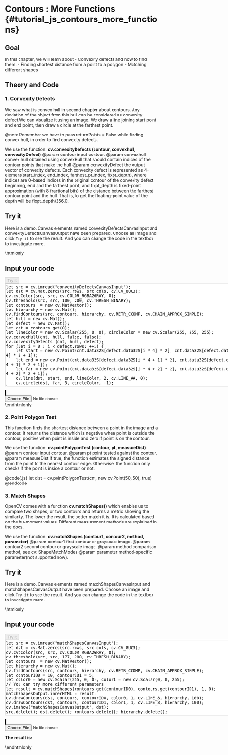Contours : More Functions {#tutorial_js_contours_more_functions}
=========================

Goal
----

In this chapter, we will learn about
    -   Convexity defects and how to find them.
    -   Finding shortest distance from a point to a polygon
    -   Matching different shapes

Theory and Code
---------------

### 1. Convexity Defects

We saw what is convex hull in second chapter about contours. Any deviation of the object from this
hull can be considered as convexity defect.We can visualize it using an image. We draw a
line joining start point and end point, then draw a circle at the farthest point.

@note Remember we have to pass returnPoints = False while finding convex hull, in order to find
convexity defects.

We use the function: **cv.convexityDefects (contour, convexhull, convexityDefect)** 
@param contour              input contour.
@param convexhull           convex hull obtained using convexHull that should contain indices of the contour points that make the hull 
@param convexityDefect      the output vector of convexity defects. Each convexity defect is represented as 4-element(start_index, end_index, farthest_pt_index, fixpt_depth), where indices are 0-based indices in the original contour of the convexity defect beginning, end and the farthest point, and fixpt_depth is fixed-point approximation (with 8 fractional bits) of the distance between the farthest contour point and the hull. That is, to get the floating-point value of the depth will be fixpt_depth/256.0.

Try it
------

Here is a demo. Canvas elements named convexityDefectsCanvasInput and convexityDefectsCanvasOutput have been prepared. Choose an image and
click `Try it` to see the result. And you can change the code in the textbox to investigate more.

\htmlonly
<!DOCTYPE html>
<head>
<style>
canvas {
    border: 1px solid black;
}
.err {
    color: red;
}
</style>
</head>
<body>
<div id="convexityDefectsCodeArea">
<h2>Input your code</h2>
<button id="convexityDefectsTryIt" disabled="true" onclick="convexityDefectsExecuteCode()">Try it</button><br>
<textarea rows="22" cols="100" id="convexityDefectsTestCode" spellcheck="false">
let src = cv.imread("convexityDefectsCanvasInput");
let dst = cv.Mat.zeros(src.rows, src.cols, cv.CV_8UC3);
cv.cvtColor(src, src, cv.COLOR_RGBA2GRAY, 0);
cv.threshold(src, src, 100, 200, cv.THRESH_BINARY);
let contours  = new cv.MatVector();
let hierarchy = new cv.Mat();
cv.findContours(src, contours, hierarchy, cv.RETR_CCOMP, cv.CHAIN_APPROX_SIMPLE);
let hull = new cv.Mat();
let defect = new cv.Mat();
let cnt = contours.get(0);
let lineColor = new cv.Scalar(255, 0, 0), circleColor = new cv.Scalar(255, 255, 255);
cv.convexHull(cnt, hull, false, false);
cv.convexityDefects (cnt, hull, defect);
for (let i = 0 ; i < defect.rows; ++i) {
    let start = new cv.Point(cnt.data32S[defect.data32S[i * 4] * 2], cnt.data32S[defect.data32S[i * 4] * 2 + 1]); 
    let end = new cv.Point(cnt.data32S[defect.data32S[i * 4 + 1] * 2], cnt.data32S[defect.data32S[i * 4 + 1] * 2 + 1]); 
    let far = new cv.Point(cnt.data32S[defect.data32S[i * 4 + 2] * 2], cnt.data32S[defect.data32S[i * 4 + 2] * 2 + 1]);
    cv.line(dst, start, end, lineColor, 2, cv.LINE_AA, 0);
    cv.circle(dst, far, 3, circleColor, -1);
}
cv.imshow("convexityDefectsCanvasOutput", dst);
src.delete(); dst.delete(); hierarchy.delete(); contours.delete(); hull.delete(); defect.delete();
</textarea>
<p class="err" id="convexityDefectsErr"></p>
</div>
<div id="convexityDefectsShowcase">
    <div>
        <canvas id="convexityDefectsCanvasInput"></canvas>
        <canvas id="convexityDefectsCanvasOutput"></canvas>
    </div>
    <input type="file" id="convexityDefectsInput" name="file" />
</div>
<script src="utils.js"></script>
<script async src="opencv.js" id="opencvjs"></script>
<script>
function convexityDefectsExecuteCode() {
    let convexityDefectsText = document.getElementById("convexityDefectsTestCode").value;
    try {
        eval(convexityDefectsText);
        document.getElementById("convexityDefectsErr").innerHTML = " ";
    } catch(err) {
        document.getElementById("convexityDefectsErr").innerHTML = err;
    }
}
loadImageToCanvas("shape.jpg", "convexityDefectsCanvasInput");
let convexityDefectsInputElement = document.getElementById("convexityDefectsInput");
convexityDefectsInputElement.addEventListener("change", convexityDefectsHandleFiles, false);
function convexityDefectsHandleFiles(e) {
    let convexityDefectsUrl = URL.createObjectURL(e.target.files[0]);
    loadImageToCanvas(convexityDefectsUrl, "convexityDefectsCanvasInput");
}
</script>
</body>
\endhtmlonly

### 2. Point Polygon Test

This function finds the shortest distance between a point in the image and a contour. It returns the
distance which is negative when point is outside the contour, positive when point is inside and zero
if point is on the contour.

We use the function: **cv.pointPolygonTest (contour, pt, measureDist)** 
@param contour      input contour.
@param pt           point tested against the contour.
@param measureDist  if true, the function estimates the signed distance from the point to the nearest contour edge. Otherwise, the function only checks if the point is inside a contour or not.

@code{.js}
let dist = cv.pointPolygonTest(cnt, new cv.Point(50, 50), true);
@endcode

### 3. Match Shapes

OpenCV comes with a function **cv.matchShapes()** which enables us to compare two shapes, or two
contours and returns a metric showing the similarity. The lower the result, the better match it is.
It is calculated based on the hu-moment values. Different measurement methods are explained in the
docs.

We use the function: **cv.matchShapes (contour1, contour2, method, parameter)** 
@param contour1      first contour or grayscale image.
@param contour2      second contour or grayscale image.
@param method        comparison method, see cv::ShapeMatchModes
@param parameter     method-specific parameter(not supported now).

Try it
------

Here is a demo. Canvas elements named matchShapesCanvasInput and matchShapesCanvasOutput have been prepared. Choose an image and
click `Try it` to see the result. And you can change the code in the textbox to investigate more.

\htmlonly
<!DOCTYPE html>
<head>
</head>
<body>
<div id="matchShapesCodematchShapes">
<h2>Input your code</h2>
<button id="matchShapesTryIt" disabled="true" onclick="matchShapesExecuteCode()">Try it</button><br>
<textarea rows="16" cols="90" id="matchShapesTestCode" spellcheck="false">
let src = cv.imread("matchShapesCanvasInput");
let dst = cv.Mat.zeros(src.rows, src.cols, cv.CV_8UC3);
cv.cvtColor(src, src, cv.COLOR_RGBA2GRAY, 0);
cv.threshold(src, src, 177, 200, cv.THRESH_BINARY);
let contours  = new cv.MatVector();
let hierarchy = new cv.Mat();
cv.findContours(src, contours, hierarchy, cv.RETR_CCOMP, cv.CHAIN_APPROX_SIMPLE);
let contourID0 = 10, contourID1 = 5;
let color0 = new cv.Scalar(255, 0, 0), color1 = new cv.Scalar(0, 0, 255);
// You can try more different parameters
let result = cv.matchShapes(contours.get(contourID0), contours.get(contourID1), 1, 0);
matchShapesOutput.innerHTML = result;
cv.drawContours(dst, contours, contourID0, color0, 1, cv.LINE_8, hierarchy, 100);
cv.drawContours(dst, contours, contourID1, color1, 1, cv.LINE_8, hierarchy, 100);
cv.imshow("matchShapesCanvasOutput", dst);
src.delete(); dst.delete(); contours.delete(); hierarchy.delete();
</textarea>
<p class="err" id="matchShapesErr"></p>
</div>
<div id="matchShapesShowcase">
    <div>
        <canvas id="matchShapesCanvasInput"></canvas>
        <canvas id="matchShapesCanvasOutput"></canvas>
    </div>
    <input type="file" id="matchShapesInput" name="file" />
    <p><strong>The result is: </strong><span id="matchShapesOutput"></span></p>
</div>
<script>
let matchShapesOutput = document.getElementById("matchShapesOutput");
function matchShapesExecuteCode() {
    let matchShapesText = document.getElementById("matchShapesTestCode").value;
    try {
        eval(matchShapesText);
        document.getElementById("matchShapesErr").innerHTML = " ";
    } catch(err) {
        document.getElementById("matchShapesErr").innerHTML = err;
    }
}

loadImageToCanvas("coins.jpg", "matchShapesCanvasInput");
let matchShapesInputElement = document.getElementById("matchShapesInput");
matchShapesInputElement.addEventListener("change", matchShapesHandleFiles, false);
function matchShapesHandleFiles(e) {
    let matchShapesUrl = URL.createObjectURL(e.target.files[0]);
    loadImageToCanvas(matchShapesUrl, "matchShapesCanvasInput");
}
function onReady() {
    document.getElementById("convexityDefectsTryIt").disabled = false;
    document.getElementById("matchShapesTryIt").disabled = false;
}
if (typeof cv !== 'undefined') {
    onReady();
} else {
    document.getElementById("opencvjs").onload = onReady;
}
</script>
</body>
\endhtmlonly